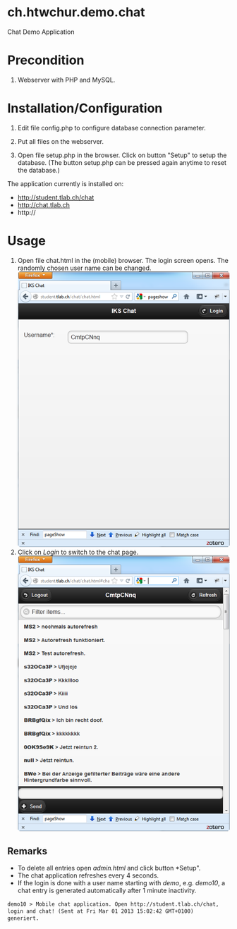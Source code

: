 # ch.htwchur.demo.chat
Chat Demo Application

# Precondition
1. Webserver with PHP and MySQL.

# Installation/Configuration

1. Edit file config.php to configure database connection parameter.

2. Put all files on the webserver.

3. Open file setup.php in the browser. Click on button "Setup" to setup the database.
(The button setup.php can be pressed again anytime to reset the database.)

The application currently is installed on:
- http://student.tlab.ch/chat
- http://chat.tlab.ch
- http://

# Usage
1. Open file chat.html in the (mobile) browser. The login screen opens. The randomly chosen user name can be changed.
![ScreenShot](images/login_screen.png)
2. Click on *Login* to switch to the chat page.
![ScreenShot](images/chat_screen.png)

## Remarks
- To delete all entries open *admin.html* and click button *Setup".
- The chat application refreshes every 4 seconds.
- If the login is done with a user name starting with *demo*, e.g. *demo10*, a chat entry is generated automatically after 1 minute inactivity.
```
demo10 > Mobile chat application. Open http://student.tlab.ch/chat, login and chat! (Sent at Fri Mar 01 2013 15:02:42 GMT+0100)
generiert.
```

